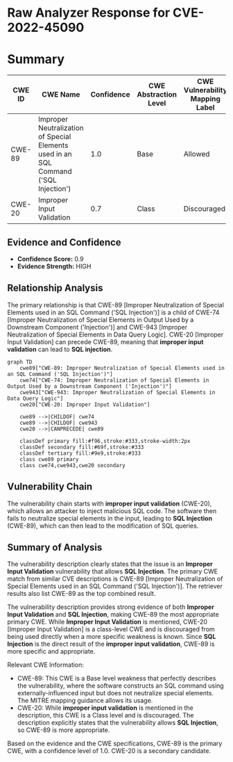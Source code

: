# Raw Analyzer Response for CVE-2022-45090

# Summary

| CWE ID | CWE Name | Confidence | CWE Abstraction Level | CWE Vulnerability Mapping Label | CWE-Vulnerability Mapping Notes |
|---|---|---|---|---|---|
| CWE-89 | Improper Neutralization of Special Elements used in an SQL Command ('SQL Injection') | 1.0 | Base | Allowed | Primary CWE |
| CWE-20 | Improper Input Validation | 0.7 | Class | Discouraged | Secondary Candidate |

## Evidence and Confidence

*   **Confidence Score:** 0.9
*   **Evidence Strength:** HIGH

## Relationship Analysis
The primary relationship is that CWE-89 [Improper Neutralization of Special Elements used in an SQL Command ('SQL Injection')] is a child of CWE-74 [Improper Neutralization of Special Elements in Output Used by a Downstream Component ('Injection')] and CWE-943 [Improper Neutralization of Special Elements in Data Query Logic]. CWE-20 [Improper Input Validation] can precede CWE-89, meaning that **improper input validation** can lead to **SQL injection**.

```mermaid
graph TD
    cwe89["CWE-89: Improper Neutralization of Special Elements used in an SQL Command ('SQL Injection')"]
    cwe74["CWE-74: Improper Neutralization of Special Elements in Output Used by a Downstream Component ('Injection')"]
    cwe943["CWE-943: Improper Neutralization of Special Elements in Data Query Logic"]
    cwe20["CWE-20: Improper Input Validation"]
    
    cwe89 -->|CHILDOF| cwe74
    cwe89 -->|CHILDOF| cwe943
    cwe20 -->|CANPRECEDE| cwe89
    
    classDef primary fill:#f96,stroke:#333,stroke-width:2px
    classDef secondary fill:#69f,stroke:#333
    classDef tertiary fill:#9e9,stroke:#333
    class cwe89 primary
    class cwe74,cwe943,cwe20 secondary
```

## Vulnerability Chain
The vulnerability chain starts with **improper input validation** (CWE-20), which allows an attacker to inject malicious SQL code. The software then fails to neutralize special elements in the input, leading to **SQL Injection** (CWE-89), which can then lead to the modification of SQL queries.

## Summary of Analysis
The vulnerability description clearly states that the issue is an **Improper Input Validation** vulnerability that allows **SQL Injection**. The primary CWE match from similar CVE descriptions is CWE-89 [Improper Neutralization of Special Elements used in an SQL Command ('SQL Injection')]. The retriever results also list CWE-89 as the top combined result.

The vulnerability description provides strong evidence of both **Improper Input Validation** and **SQL Injection**, making CWE-89 the most appropriate primary CWE. While **Improper Input Validation** is mentioned, CWE-20 [Improper Input Validation] is a class-level CWE and is discouraged from being used directly when a more specific weakness is known. Since **SQL Injection** is the direct result of the **improper input validation**, CWE-89 is more specific and appropriate.

Relevant CWE Information:
- CWE-89: This CWE is a Base level weakness that perfectly describes the vulnerability, where the software constructs an SQL command using externally-influenced input but does not neutralize special elements. The MITRE mapping guidance allows its usage.
- CWE-20: While **improper input validation** is mentioned in the description, this CWE is a Class level and is discouraged. The description explicitly states that the vulnerability allows **SQL Injection**, so CWE-89 is more appropriate.

Based on the evidence and the CWE specifications, CWE-89 is the primary CWE, with a confidence level of 1.0. CWE-20 is a secondary candidate.